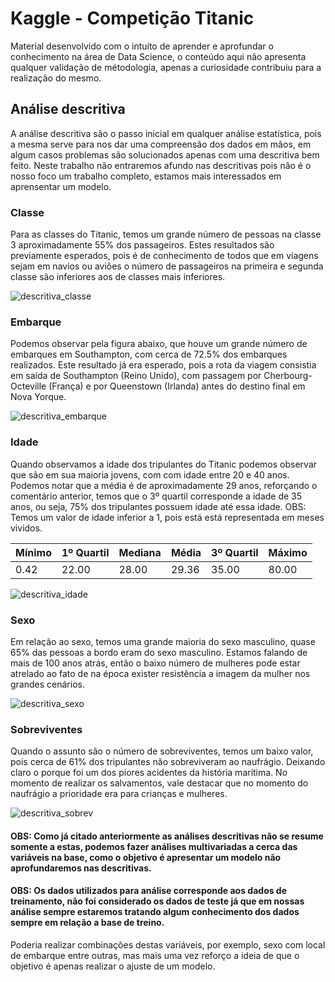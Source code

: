 # Kaggle - Competição Titanic 

Material desenvolvido com o intuíto de aprender e aprofundar o conhecimento na área de Data Science, o conteúdo aqui não apresenta qualquer validação de métodologia, apenas a curiosidade contribuiu para a realização do mesmo.

## Análise descritiva

A análise descritiva são o passo inicial em qualquer análise estatística, pois a mesma serve para nos dar uma compreensão dos dados em mãos, em algum casos problemas são solucionados apenas com uma descritiva bem feito. Neste trabalho não entraremos afundo nas descritivas pois não é o nosso foco um trabalho completo, estamos mais interessados em aprensentar um modelo.

### Classe
Para as classes do Titanic, temos um grande número de pessoas na classe 3 aproximadamente 55% dos passageiros. Estes resultados são previamente esperados, pois é de conhecimento de todos que em viagens sejam em navios ou aviões o número de passageiros na primeira e segunda classe são inferiores aos de classes mais inferiores.

![descritiva_classe](https://user-images.githubusercontent.com/47902959/81209853-6ed53b80-8fa7-11ea-9c2b-9821dbf50d89.png)

### Embarque
Podemos observar pela figura abaixo, que houve um grande número de embarques em Southampton, com cerca de 72.5% dos embarques realizados. Este resultado já era esperado, pois a rota da viagem consistia em saída de Southampton (Reino Unido), com passagem por Cherbourg-Octeville (França) e por Queenstown (Irlanda) antes do destino final em Nova Yorque.

![descritiva_embarque](https://user-images.githubusercontent.com/47902959/81113007-e8145600-8ef5-11ea-91ee-4df1402c0938.png)

### Idade
Quando observamos a idade dos tripulantes do Titanic podemos observar que são em sua maioria jovens, com com idade entre 20 e 40 anos.
Podemos notar que a média é de aproximadamente 29 anos, reforçando o comentário anterior, temos que o 3º quartil corresponde a idade de 35 anos, ou seja, 75% dos tripulantes possuem idade até essa idade.
OBS: Temos um valor de idade inferior a 1, pois está está representada em meses vividos.

   | Mínimo | 1º Quartil | Mediana | Média | 3º Quartil | Máximo  |
   |--------|------------|---------|-------|------------|---------|
   | 0.42   | 22.00      | 28.00   | 29.36 | 35.00      | 80.00   |
  
![descritiva_idade](https://user-images.githubusercontent.com/47902959/81113010-e8145600-8ef5-11ea-8392-c5374cfe0270.png)

### Sexo
Em relação ao sexo, temos uma grande maioria do sexo masculino, quase 65% das pessoas a bordo eram do sexo masculino. Estamos falando de mais de 100 anos atrás, então o baixo número de mulheres pode estar atrelado ao fato de na época exister resistência a imagem da mulher nos grandes cenários.

![descritiva_sexo](https://user-images.githubusercontent.com/47902959/81113011-e8acec80-8ef5-11ea-91f8-740cd871c5b4.png)

### Sobreviventes

Quando o assunto são o número de sobreviventes, temos um baixo valor, pois cerca de 61% dos tripulantes não sobreviveram ao naufrágio. Deixando claro o porque foi um dos piores acidentes da história marítima. No momento de realizar os salvamentos, vale destacar que no momento do naufrágio a prioridade era para crianças e mulheres.

![descritiva_sobrev](https://user-images.githubusercontent.com/47902959/81209859-70066880-8fa7-11ea-979a-0ecd6cd1f2cc.png)

#### OBS: Como já citado anteriormente as análises descritivas não se resume somente a estas, podemos fazer análises multivariadas a cerca das variáveis na base, como o objetivo é apresentar um modelo não aprofundaremos nas descritivas.

#### OBS: Os dados utilizados para análise corresponde aos dados de treinamento, não foi considerado os dados de teste já que em nossas análise sempre estaremos tratando algum conhecimento dos dados sempre em relação a base de treino.

Poderia realizar combinações destas variáveis, por exemplo, sexo com local de embarque entre outras, mas mais uma vez reforço a ideia de que o objetivo é apenas realizar o ajuste de um modelo.

